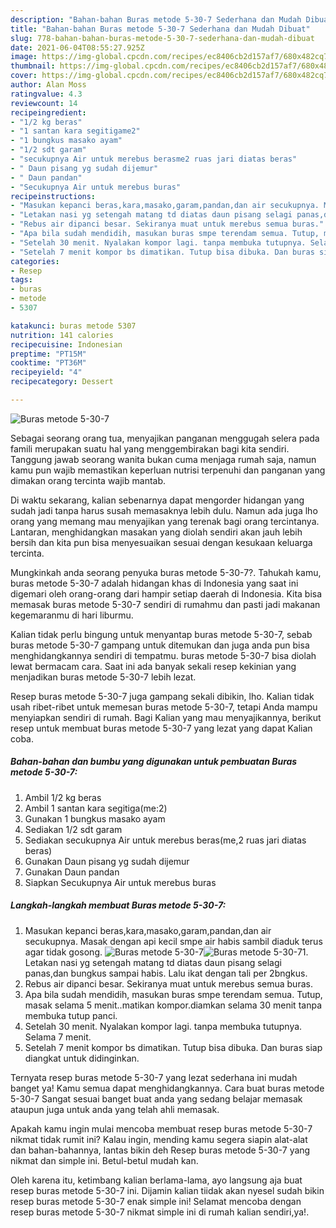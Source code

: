 ```yaml
---
description: "Bahan-bahan Buras metode 5-30-7 Sederhana dan Mudah Dibuat"
title: "Bahan-bahan Buras metode 5-30-7 Sederhana dan Mudah Dibuat"
slug: 778-bahan-bahan-buras-metode-5-30-7-sederhana-dan-mudah-dibuat
date: 2021-06-04T08:55:27.925Z
image: https://img-global.cpcdn.com/recipes/ec8406cb2d157af7/680x482cq70/buras-metode-5-30-7-foto-resep-utama.jpg
thumbnail: https://img-global.cpcdn.com/recipes/ec8406cb2d157af7/680x482cq70/buras-metode-5-30-7-foto-resep-utama.jpg
cover: https://img-global.cpcdn.com/recipes/ec8406cb2d157af7/680x482cq70/buras-metode-5-30-7-foto-resep-utama.jpg
author: Alan Moss
ratingvalue: 4.3
reviewcount: 14
recipeingredient:
- "1/2 kg beras"
- "1 santan kara segitigame2"
- "1 bungkus masako ayam"
- "1/2 sdt garam"
- "secukupnya Air untuk merebus berasme2 ruas jari diatas beras"
- " Daun pisang yg sudah dijemur"
- " Daun pandan"
- "Secukupnya Air untuk merebus buras"
recipeinstructions:
- "Masukan kepanci beras,kara,masako,garam,pandan,dan air secukupnya. Masak dengan api kecil smpe air habis sambil diaduk terus agar tidak gosong."
- "Letakan nasi yg setengah matang td diatas daun pisang selagi panas,dan bungkus sampai habis. Lalu ikat dengan tali per 2bngkus."
- "Rebus air dipanci besar. Sekiranya muat untuk merebus semua buras."
- "Apa bila sudah mendidih, masukan buras smpe terendam semua. Tutup, masak selama 5 menit..matikan kompor.diamkan selama 30 menit tanpa membuka tutup panci."
- "Setelah 30 menit. Nyalakan kompor lagi. tanpa membuka tutupnya. Selama 7 menit."
- "Setelah 7 menit kompor bs dimatikan. Tutup bisa dibuka. Dan buras siap diangkat untuk didinginkan."
categories:
- Resep
tags:
- buras
- metode
- 5307

katakunci: buras metode 5307 
nutrition: 141 calories
recipecuisine: Indonesian
preptime: "PT15M"
cooktime: "PT36M"
recipeyield: "4"
recipecategory: Dessert

---
```



![Buras metode 5-30-7](https://img-global.cpcdn.com/recipes/ec8406cb2d157af7/680x482cq70/buras-metode-5-30-7-foto-resep-utama.jpg)

Sebagai seorang orang tua, menyajikan panganan menggugah selera pada famili merupakan suatu hal yang menggembirakan bagi kita sendiri. Tanggung jawab seorang  wanita bukan cuma menjaga rumah saja, namun kamu pun wajib memastikan keperluan nutrisi terpenuhi dan panganan yang dimakan orang tercinta wajib mantab.

Di waktu  sekarang, kalian sebenarnya dapat mengorder hidangan yang sudah jadi tanpa harus susah memasaknya lebih dulu. Namun ada juga lho orang yang memang mau menyajikan yang terenak bagi orang tercintanya. Lantaran, menghidangkan masakan yang diolah sendiri akan jauh lebih bersih dan kita pun bisa menyesuaikan sesuai dengan kesukaan keluarga tercinta. 



Mungkinkah anda seorang penyuka buras metode 5-30-7?. Tahukah kamu, buras metode 5-30-7 adalah hidangan khas di Indonesia yang saat ini digemari oleh orang-orang dari hampir setiap daerah di Indonesia. Kita bisa memasak buras metode 5-30-7 sendiri di rumahmu dan pasti jadi makanan kegemaranmu di hari liburmu.

Kalian tidak perlu bingung untuk menyantap buras metode 5-30-7, sebab buras metode 5-30-7 gampang untuk ditemukan dan juga anda pun bisa menghidangkannya sendiri di tempatmu. buras metode 5-30-7 bisa diolah lewat bermacam cara. Saat ini ada banyak sekali resep kekinian yang menjadikan buras metode 5-30-7 lebih lezat.

Resep buras metode 5-30-7 juga gampang sekali dibikin, lho. Kalian tidak usah ribet-ribet untuk memesan buras metode 5-30-7, tetapi Anda mampu menyiapkan sendiri di rumah. Bagi Kalian yang mau menyajikannya, berikut resep untuk membuat buras metode 5-30-7 yang lezat yang dapat Kalian coba.

<!--inarticleads1-->

##### Bahan-bahan dan bumbu yang digunakan untuk pembuatan Buras metode 5-30-7:

1. Ambil 1/2 kg beras
1. Ambil 1 santan kara segitiga(me:2)
1. Gunakan 1 bungkus masako ayam
1. Sediakan 1/2 sdt garam
1. Sediakan secukupnya Air untuk merebus beras(me,2 ruas jari diatas beras)
1. Gunakan  Daun pisang yg sudah dijemur
1. Gunakan  Daun pandan
1. Siapkan Secukupnya Air untuk merebus buras




<!--inarticleads2-->

##### Langkah-langkah membuat Buras metode 5-30-7:

1. Masukan kepanci beras,kara,masako,garam,pandan,dan air secukupnya. Masak dengan api kecil smpe air habis sambil diaduk terus agar tidak gosong.
<img src="https://img-global.cpcdn.com/steps/007de51efc98e242/160x128cq70/buras-metode-5-30-7-langkah-memasak-1-foto.jpg" alt="Buras metode 5-30-7"><img src="https://img-global.cpcdn.com/steps/05b52681aae1de0a/160x128cq70/buras-metode-5-30-7-langkah-memasak-1-foto.jpg" alt="Buras metode 5-30-7">1. Letakan nasi yg setengah matang td diatas daun pisang selagi panas,dan bungkus sampai habis. Lalu ikat dengan tali per 2bngkus.
1. Rebus air dipanci besar. Sekiranya muat untuk merebus semua buras.
1. Apa bila sudah mendidih, masukan buras smpe terendam semua. Tutup, masak selama 5 menit..matikan kompor.diamkan selama 30 menit tanpa membuka tutup panci.
1. Setelah 30 menit. Nyalakan kompor lagi. tanpa membuka tutupnya. Selama 7 menit.
1. Setelah 7 menit kompor bs dimatikan. Tutup bisa dibuka. Dan buras siap diangkat untuk didinginkan.




Ternyata resep buras metode 5-30-7 yang lezat sederhana ini mudah banget ya! Kamu semua dapat menghidangkannya. Cara buat buras metode 5-30-7 Sangat sesuai banget buat anda yang sedang belajar memasak ataupun juga untuk anda yang telah ahli memasak.

Apakah kamu ingin mulai mencoba membuat resep buras metode 5-30-7 nikmat tidak rumit ini? Kalau ingin, mending kamu segera siapin alat-alat dan bahan-bahannya, lantas bikin deh Resep buras metode 5-30-7 yang nikmat dan simple ini. Betul-betul mudah kan. 

Oleh karena itu, ketimbang kalian berlama-lama, ayo langsung aja buat resep buras metode 5-30-7 ini. Dijamin kalian tiidak akan nyesel sudah bikin resep buras metode 5-30-7 enak simple ini! Selamat mencoba dengan resep buras metode 5-30-7 nikmat simple ini di rumah kalian sendiri,ya!.

